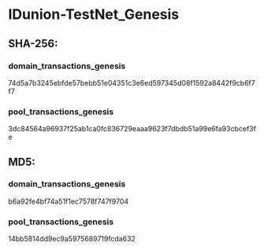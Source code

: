 # IDunion-TestNet_Genesis

## SHA-256:
### domain_transactions_genesis
74d5a7b3245ebfde57bebb51e04351c3e6ed597345d08f1592a8442f9cb6f7f7  
### pool_transactions_genesis
3dc84564a96937f25ab1ca0fc836729eaaa9623f7dbdb51a99e6fa93cbcef3fe

## MD5:
### domain_transactions_genesis
b6a92fe4bf74a51f1ec7578f747f9704  
### pool_transactions_genesis
14bb5814dd9ec9a5975689719fcda632
